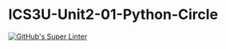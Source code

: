 # ICS3U-Unit2-01-Python-Circle

[![GitHub's Super Linter](https://github.com/lily-liu-17/ICS3U-Unit2-01-Python-Circle/workflows/GitHub's%20Super%20Linter/badge.svg)](https://github.com/lily-liu-17/ICS3U-Unit2-01-Python-Circle/actions)
